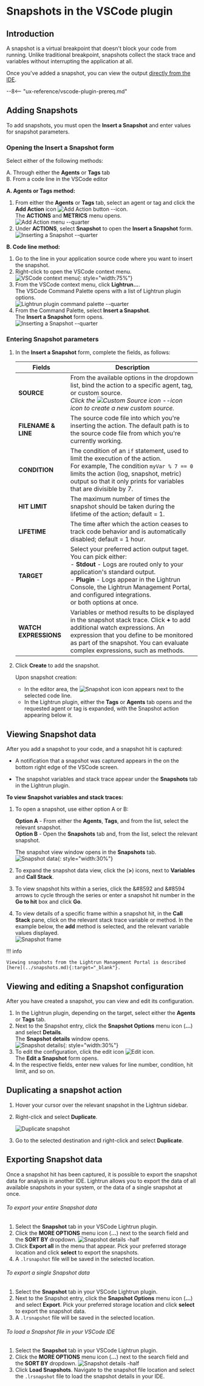 # Snapshots in the VSCode plugin

## Introduction

A snapshot is a virtual breakpoint that doesn't block your code from running. Unlike traditional breakpoint, snapshots collect the stack trace and variables without interrupting the application at all.

Once you've added a snapshot, you can view the output [directly from the IDE](#view).

--8<-- "ux-reference/vscode-plugin-prereq.md"

## Adding Snapshots

To add snapshots, you must open the **Insert a Snapshot** and enter values for snapshot parameters.

### Opening the **Insert a Snapshot** form

Select either of the following methods:

A. Through either the **Agents** or **Tags** tab  
B. From a code line in the VSCode editor

**A. Agents or Tags method:**

1. From either the **Agents** or **Tags** tab, select an agent or tag and click the **Add Action** icon ![Add Action button --icon](../assets/images/vscode/vscode-plugin-add-action-button.png).  
   The **ACTIONS** and **METRICS** menu opens.  
   ![Add Action menu --quarter](../assets/images/vscode/vscode-plugin-actions-and-metrics-menu.png)  
2. Under **ACTIONS**, select **Snapshot** to open the **Insert a Snapshot** form.
   ![Inserting a Snapshot --quarter](../assets/images/vscode/vscode-plugin-insert-a-snapshot-dialog.png)

**B. Code line method:**

1. Go to the line in your application source code where you want to insert the snapshot.
2. Right-click to open the VSCode context menu.  
   ![VSCode context menu](../assets/images/vscode/vscode-context-menu.png){: style="width:75%"}
3. From the VSCode context menu, click **Lightrun...**.  
   The VSCode Command Palette opens with a list of Lightrun plugin options.  
   ![Lightrun plugin command palette --quarter](../assets/images/vscode/vscode-plugin-lightrun-command-palette.png) 
4. From the Command Palette, select **Insert a Snapshot**.  
   The **Insert a Snapshot** form opens.  
   ![Inserting a Snapshot --quarter](../assets/images/vscode/vscode-plugin-insert-a-snapshot-dialog.png)

### Entering Snapshot parameters

1. In the **Insert a Snapshot** form, complete the fields, as follows:

   | Fields | Description |
   |--------|-------------|
   |**SOURCE**| From the available options in the dropdown list, bind the action to a specific agent, tag, or custom source. <br>*Click the ![Custom Source icon --icon](../assets/images/vscode/custom-source-icon.png) icon to create a new custom source.* |
   |**FILENAME & LINE**| The source code file into which you're inserting the action. The default path is to the source code file from which you're currently working. |
   |**CONDITION**| The condition of an `if` statement, used to limit the execution of the action. <br>For example, The condition `myVar % 7 == 0` limits the action (log, snapshot, metric) output so that it only prints for variables that are divisible by 7.|
   | **HIT LIMIT** | The maximum number of times the snapshot should be taken during the lifetime of the action; default = 1. |
   |**LIFETIME** | The time after which the action ceases to track code behavior and is automatically disabled; default = 1 hour.|
   |**TARGET**| Select your preferred action output taget. You can pick either: <br>- **Stdout** - Logs are routed only to your application's standard output.<br>- **Plugin** -  Logs appear in the Lightrun Console, the Lightrun Management Portal, and configured integrations.<br>or both options at once.|
   | **WATCH EXPRESSIONS** | Variables or method results to be displayed in the snapshot stack trace. Click **+** to add additional watch expressions. An expression that you define to be monitored as part of the snapshot. You can evaluate complex expressions, such as methods. |

2. Click **Create** to add the snapshot.  

    Upon snapshot creation:  
  
   - In the editor area, the ![Snapshot icon](../assets/images/vscode/vscode-plugin-snapshot-icon.png) icon appears next to the selected code line.  
   - In the Lightrun plugin, either the **Tags** or **Agents** tab opens and the requested agent or tag is expanded, with the Snapshot action appearing below it.

## Viewing Snapshot data

After you add a snapshot to your code, and a snapshot hit is captured:

- A notification that a snapshot was captured appears in the on the bottom right edge of the VSCode screen.

- The snapshot variables and stack trace appear under the **Snapshots** tab in the Lightrun plugin.

**To view Snapshot variables and stack traces:**

1. To open a snapshot, use either option A or B:

   **Option A** - From either the **Agents**, **Tags**, and from the list, select the relevant snapshot.  
   **Option B** - Open the **Snapshots** tab and, from the list, select the relevant snapshot.

   The snapshot view window opens in the **Snapshots** tab.  
   ![Snapshot data](../assets/images/vscode/vscode-plugin-snapshot-view.png){: style="width:30%"}

2. To expand the snapshot data view, click the (**>**) icons, next to **Variables** and **Call Stack**.
3. To view snapshot hits within a series, click the &#8592 and &#8594 arrows to cycle through the series or enter a snapshot hit number in the **Go to hit** box and click **Go**.
4. To view details of a specific frame within a snapshot hit, in the **Call Stack** pane, click on the relevant stack trace variable or method. In the example below, the **add** method is selected, and the relevant variable values displayed.  
   ![Snapshot frame](../assets/images/vscode/vscode-plugin-snapshot-stack-trace.png)

!!! info

    Viewing snapshots from the Lightrun Management Portal is described [here](../snapshots.md){:target="_blank"}.

## Viewing and editing a Snapshot configuration

After you have created a snapshot, you can view and edit its configuration.

1. In the Lightrun plugin, depending on the target, select either the **Agents** or **Tags** tab.
2. Next to the Snapshot entry, click the **Snapshot Options** menu icon (**...**) and select **Details**.  
   The **Snapshot details** window opens.  
   ![Snapshot details](../assets/images/vscode/vscode-plugin-snapshot-details.png){: style="width:30%"}
3. To edit the configuration, click the edit icon ![Edit icon](../assets/images/vscode/vscode-plugin-edit-icon.png).  
   The **Edit a Snapshot** form opens.
4. In the respective fields, enter new values for line number, condition, hit limit, and so on.

## Duplicating a snapshot action

1. Hover your cursor over the relevant snapshot in the Lightrun sidebar.
2. Right-click and select **Duplicate**.
   
   ![Duplicate snapshot ](../assets/images/vscode-duplicate-snapshot.png)

3. Go to the selected destination and right-click and select **Duplicate**.


## Exporting Snapshot data

Once a snapshot hit has been captured, it is possible to export the snapshot data for analysis in another IDE. Lightrun allows you to export the data of all available snapshots in your system, or the data of a single snapshot at once. 

###### To export your entire Snapshot data

1. Select the **Snapshot** tab in your VSCode Lightrun plugin.
2. Click the **MORE OPTIONS** menu icon (**...**) next to the search field and the **SORT BY** dropdown.
   ![Snapshot details -half](../assets/images/export-snapshot.png)
3. Click **Export all** in the menu that appear. Pick your preferred storage location and click **select** to export the snapshots. 
4. A `.lrsnapshot` file will be saved in the selected location.


###### To export a single Snapshot data

1. Select the **Snapshot** tab in your VSCode Lightrun plugin.
2. Next to the Snapshot entry, click the **Snapshot Options** menu icon (**...**) and select **Export**. Pick your preferred storage location and click **select** to export the snapshot data. 
3. A `.lrsnapshot` file will be saved in the selected location.

###### To load a Snapshot file in your VSCode IDE

1. Select the **Snapshot** tab in your VSCode Lightrun plugin.
2. Click the **MORE OPTIONS** menu icon (**...**) next to the search field and the **SORT BY** dropdown.
   ![Snapshot details -half](../assets/images/export-snapshot.png)
3. Click **Load Snapshots**. Navigate to the snapshot file location and select the `.lrsnapshot` file to load the snapshot details in your IDE.
